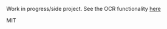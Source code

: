 Work in progress/side project. See the OCR functionality [here](http://quollect.herokuapp.com)


MIT
